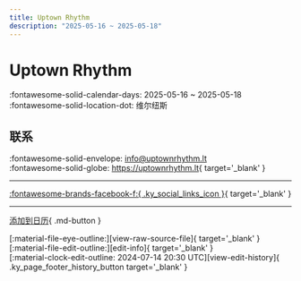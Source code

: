 ```yaml
---
title: Uptown Rhythm
description: "2025-05-16 ~ 2025-05-18"
---
```


# Uptown Rhythm 

:fontawesome-solid-calendar-days: 2025-05-16 ~ 2025-05-18  
:fontawesome-solid-location-dot: 维尔纽斯  

## 联系

:fontawesome-solid-envelope: <info@uptownrhythm.lt>  
:fontawesome-solid-globe: <https://uptownrhythm.lt>{ target='_blank' }  

---

 [:fontawesome-brands-facebook-f:{ .ky_social_links_icon }](https://www.facebook.com/uptownrhythm){ target='_blank' }

---

[添加到日历](https://swing.news/ics/zh-Hans/2025/lt_LT/uptown-rhythm-2025.ics){ .md-button }

<div class="ky_page_footer" markdown>
<div class="ky_page_footer_trailing" markdown="span">
[:material-file-eye-outline:][view-raw-source-file]{ target='_blank' }
[:material-file-edit-outline:][edit-info]{ target='_blank' }
</div>
<div class="ky_page_footer_leading" markdown="span">
[:material-clock-edit-outline: 2024-07-14 20:30 UTC][view-edit-history]{ .ky_page_footer_history_button target='_blank' }
</div>
</div>

[view-raw-source-file]: https://github.com/swingdance/events/blob/main/2025/lt_LT/uptown-rhythm-2025.json "查看原始源文件"
[edit-info]: https://github.com/swingdance/events/issues/new?assignees=&labels=update+event&projects=&template=03-update_entity.yml&title=%5B2025%2Flt_LT%5D%20Uptown%20Rhythm&region=lt_LT&year=2025&id=uptown-rhythm-2025&name=Uptown%20Rhythm&org_id= "编辑信息"

[view-edit-history]: https://github.com/swingdance/events/commits/main/2025/lt_LT/uptown-rhythm-2025.json "查看编辑历史"
